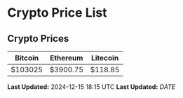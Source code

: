 # Crypto Price List

## Crypto Prices
| Bitcoin | Ethereum | Litecoin |
| ------- | -------- | -------- |
| $103025 | $3900.75 | $118.85 |
**Last Updated:** 2024-12-15 18:15 UTC
**Last Updated:** $DATE$
